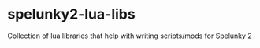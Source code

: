 # spelunky2-lua-libs
Collection of lua libraries that help with writing scripts/mods for Spelunky 2
